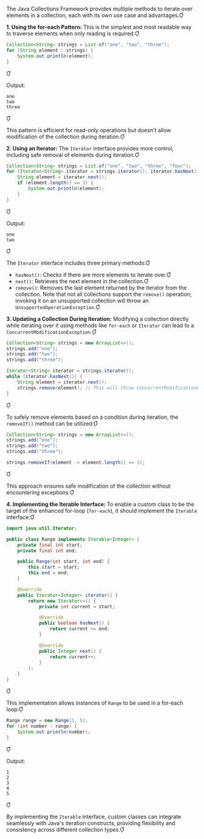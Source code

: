 The Java Collections Framework provides multiple methods to iterate over elements in a collection, each with its own use case and advantages.

**1. Using the for-each Pattern:**
This is the simplest and most readable way to traverse elements when only reading is required.


```java
Collection<String> strings = List.of("one", "two", "three");
for (String element : strings) {
    System.out.println(element);
}
```


Output:
```
one
two
three
```


This pattern is efficient for read-only operations but doesn't allow modification of the collection during iteration.

**2. Using an Iterator:**
The `Iterator` interface provides more control, including safe removal of elements during iteration.


```java
Collection<String> strings = List.of("one", "two", "three", "four");
for (Iterator<String> iterator = strings.iterator(); iterator.hasNext();) {
    String element = iterator.next();
    if (element.length() == 3) {
        System.out.println(element);
    }
}
```


Output:
```
one
two
```


The `Iterator` interface includes three primary methods:

- `hasNext()`: Checks if there are more elements to iterate over.
- `next()`: Retrieves the next element in the collection.
- `remove()`: Removes the last element returned by the iterator from the collection. Note that not all collections support the `remove()` operation; invoking it on an unsupported collection will throw an `UnsupportedOperationException`.

**3. Updating a Collection During Iteration:**
Modifying a collection directly while iterating over it using methods like `for-each` or `Iterator` can lead to a `ConcurrentModificationException`.


```java
Collection<String> strings = new ArrayList<>();
strings.add("one");
strings.add("two");
strings.add("three");

Iterator<String> iterator = strings.iterator();
while (iterator.hasNext()) {
    String element = iterator.next();
    strings.remove(element); // This will throw ConcurrentModificationException
}
```


To safely remove elements based on a condition during iteration, the `removeIf()` method can be utilized:


```java
Collection<String> strings = new ArrayList<>();
strings.add("one");
strings.add("two");
strings.add("three");

strings.removeIf(element -> element.length() == 3);
```


This approach ensures safe modification of the collection without encountering exceptions.

**4. Implementing the Iterable Interface:**
To enable a custom class to be the target of the enhanced for-loop (`for-each`), it should implement the `Iterable` interface.


```java
import java.util.Iterator;

public class Range implements Iterable<Integer> {
    private final int start;
    private final int end;

    public Range(int start, int end) {
        this.start = start;
        this.end = end;
    }

    @Override
    public Iterator<Integer> iterator() {
        return new Iterator<>() {
            private int current = start;

            @Override
            public boolean hasNext() {
                return current <= end;
            }

            @Override
            public Integer next() {
                return current++;
            }
        };
    }
}
```


This implementation allows instances of `Range` to be used in a for-each loop:


```java
Range range = new Range(1, 5);
for (int number : range) {
    System.out.println(number);
}
```


Output:
```
1
2
3
4
5
```


By implementing the `Iterable` interface, custom classes can integrate seamlessly with Java's iteration constructs, providing flexibility and consistency across different collection types. 
